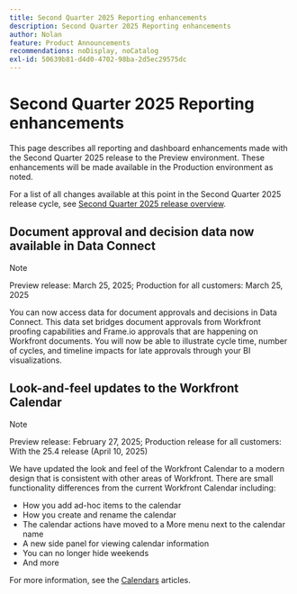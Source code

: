 ```yaml
---
title: Second Quarter 2025 Reporting enhancements
description: Second Quarter 2025 Reporting enhancements
author: Nolan
feature: Product Announcements
recommendations: noDisplay, noCatalog
exl-id: 50639b81-d4d0-4702-98ba-2d5ec29575dc
---
```

# Second Quarter 2025 Reporting enhancements

This page describes all reporting and dashboard enhancements made with the Second Quarter 2025 release to the Preview environment. These enhancements will be made available in the Production environment as noted.

For a list of all changes available at this point in the Second Quarter 2025 release cycle, see [Second Quarter 2025 release overview](/help/quicksilver/product-announcements/product-releases/25-q2-release-activity/25-q2-release-overview.md).

## Document approval and decision data now available in Data Connect

>[!NOTE]
>
>Preview release: March 25, 2025; Production for all customers: March 25, 2025

You can now access data for document approvals and decisions in Data Connect. This data set bridges document approvals from Workfront proofing capabilities and Frame.io approvals that are happening on Workfront documents. You will now be able to illustrate cycle time, number of cycles, and timeline impacts for late approvals through your BI visualizations.

## Look-and-feel updates to the Workfront Calendar

>[!NOTE]
>
>Preview release: February 27, 2025; Production release for all customers: With the 25.4 release (April 10, 2025)

We have updated the look and feel of the Workfront Calendar to a modern design that is consistent with other areas of Workfront. There are small functionality differences from the current Workfront Calendar including:

* How you add ad-hoc items to the calendar
* How you create and rename the calendar
* The calendar actions have moved to a More menu next to the calendar name
* A new side panel for viewing calendar information
* You can no longer hide weekends
* And more

For more information, see the [Calendars](/help/quicksilver/reports-and-dashboards/reports/calendars/calendars.md) articles.
